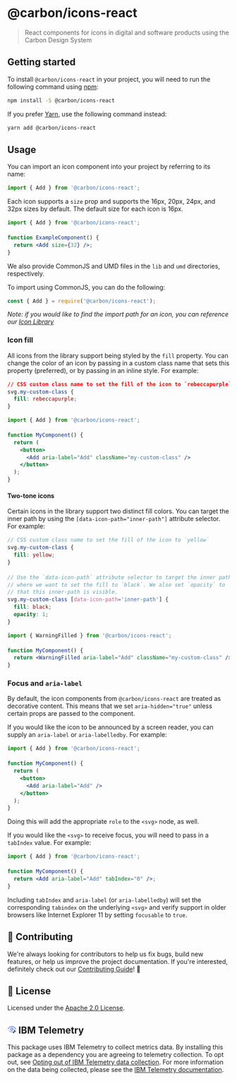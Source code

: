 # @carbon/icons-react

> React components for icons in digital and software products using the Carbon
> Design System

## Getting started

To install `@carbon/icons-react` in your project, you will need to run the
following command using [npm](https://www.npmjs.com/):

```bash
npm install -S @carbon/icons-react
```

If you prefer [Yarn](https://yarnpkg.com/en/), use the following command
instead:

```bash
yarn add @carbon/icons-react
```

## Usage

You can import an icon component into your project by referring to its name:

```jsx
import { Add } from '@carbon/icons-react';
```

Each icon supports a `size` prop and supports the 16px, 20px, 24px, and 32px
sizes by default. The default size for each icon is 16px.

```jsx
import { Add } from '@carbon/icons-react';

function ExampleComponent() {
  return <Add size={32} />;
}
```

We also provide CommonJS and UMD files in the `lib` and `umd` directories,
respectively.

To import using CommonJS, you can do the following:

```js
const { Add } = require('@carbon/icons-react');
```

_Note: if you would like to find the import path for an icon, you can reference
our
[Icon Library](https://www.carbondesignsystem.com/guidelines/iconography/library)_

### Icon fill

All icons from the library support being styled by the `fill` property. You can
change the color of an icon by passing in a custom class name that sets this
property (preferred), or by passing in an inline style. For example:

```css
// CSS custom class name to set the fill of the icon to `rebeccapurple`
svg.my-custom-class {
  fill: rebeccapurple;
}
```

```jsx
import { Add } from '@carbon/icons-react';

function MyComponent() {
  return (
    <button>
      <Add aria-label="Add" className="my-custom-class" />
    </button>
  );
}
```

#### Two-tone icons

Certain icons in the library support two distinct fill colors. You can target
the inner path by using the `[data-icon-path="inner-path"]` attribute selector.
For example:

```scss
// CSS custom class name to set the fill of the icon to `yellow`
svg.my-custom-class {
  fill: yellow;
}

// Use the `data-icon-path` attribute selector to target the inner path
// where we want to set the fill to `black`. We also set `opacity` to `1` so
// that this inner-path is visible.
svg.my-custom-class [data-icon-path='inner-path'] {
  fill: black;
  opacity: 1;
}
```

```jsx
import { WarningFilled } from '@carbon/icons-react';

function MyComponent() {
  return <WarningFilled aria-label="Add" className="my-custom-class" />;
}
```

### Focus and `aria-label`

By default, the icon components from `@carbon/icons-react` are treated as
decorative content. This means that we set `aria-hidden="true"` unless certain
props are passed to the component.

If you would like the icon to be announced by a screen reader, you can supply an
`aria-label` or `aria-labelledby`. For example:

```jsx
import { Add } from '@carbon/icons-react';

function MyComponent() {
  return (
    <button>
      <Add aria-label="Add" />
    </button>
  );
}
```

Doing this will add the appropriate `role` to the `<svg>` node, as well.

If you would like the `<svg>` to receive focus, you will need to pass in a
`tabIndex` value. For example:

```jsx
import { Add } from '@carbon/icons-react';

function MyComponent() {
  return <Add aria-label="Add" tabIndex="0" />;
}
```

Including `tabIndex` and `aria-label` (or `aria-labelledby`) will set the
corresponding `tabindex` on the underlying `<svg>` and verify support in older
browsers like Internet Explorer 11 by setting `focusable` to `true`.

## 🙌 Contributing

We're always looking for contributors to help us fix bugs, build new features,
or help us improve the project documentation. If you're interested, definitely
check out our [Contributing Guide](/.github/CONTRIBUTING.md)! 👀

## 📝 License

Licensed under the [Apache 2.0 License](/LICENSE).

## <picture><source height="20" width="20" media="(prefers-color-scheme: dark)" srcset="https://raw.githubusercontent.com/ibm-telemetry/telemetry-js/main/docs/images/ibm-telemetry-dark.svg"><source height="20" width="20" media="(prefers-color-scheme: light)" srcset="https://raw.githubusercontent.com/ibm-telemetry/telemetry-js/main/docs/images/ibm-telemetry-light.svg"><img height="20" width="20" alt="IBM Telemetry" src="https://raw.githubusercontent.com/ibm-telemetry/telemetry-js/main/docs/images/ibm-telemetry-light.svg"></picture> IBM Telemetry

This package uses IBM Telemetry to collect metrics data. By installing this
package as a dependency you are agreeing to telemetry collection. To opt out,
see
[Opting out of IBM Telemetry data collection](https://github.com/ibm-telemetry/telemetry-js/tree/main#opting-out-of-ibm-telemetry-data-collection).
For more information on the data being collected, please see the
[IBM Telemetry documentation](https://github.com/ibm-telemetry/telemetry-js/tree/main#ibm-telemetry-collection-basics).
